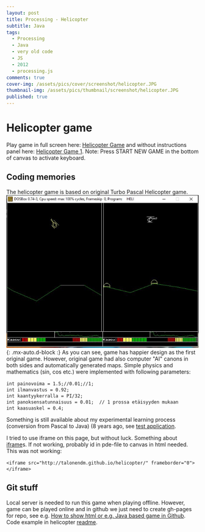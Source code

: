 ```yaml
---
layout: post
title: Processing - Helicopter
subtitle: Java
tags:
  - Processing
  - Java
  - very old code
  - JS
  - 2012
  - processing.js
comments: true
cover-img: /assets/pics/cover/screenshot/helicopter.JPG
thumbnail-img: /assets/pics/thumbnail/screenshot/helicopter.JPG
published: true
---
```

# Helicopter game

Play game in full screen here: [Helicopter Game](http://talonendm.github.io/helicopter/helikopteripeli2) and without instructions panel here: [Helicopter Game 1](https://talonendm.github.io/helicopter/helikopteripeli).
Note: Press START NEW GAME in the bottom of canvas to activate keyboard.


## Coding memories
The helicopter game is based on original Turbo Pascal Helicopter game. 
![HELI.exe](/assets/pics/page/screenshot/HELIpas.JPG){: .mx-auto.d-block :}
As you can see, game has happier design as the first original game. However, original game had also computer "AI" canons in both sides and automatically generated maps.
Simple physics and mathematics (sin, cos etc.) were implemented with following parameters:
~~~
int painovoima = 1.5;//0.01;//1;   
int ilmanvastus = 0.92;
int kaantyykerralla = PI/32;
int panoksensatunnaisuus = 0.01;  // 1 prossa etäisyyden mukaan
int kaasuaskel = 0.4;
~~~

Something is still available about my experimental learning process (conversion from Pascal to Java) (8 years ago, see [test application](https://talonendm.github.io/helicopter/jaakko2).

I tried to use iframe on this page, but without luck. Something about [iframe](https://stackoverflow.com/questions/325273/make-iframe-to-fit-100-of-containers-remaining-height)s. If not working, probably id in pde-file to canvas in html needed.
This was not working:
~~~
<iframe src="http://talonendm.github.io/helicopter/" frameborder="0"></iframe>
~~~


## Git stuff

Local server is needed to run this game when playing offline. 
However, game can be played online and in github we just need to create gh-pages for repo, see e.g. [How to show html or e.g. Java based game in Github](https://stackoverflow.com/questions/8446218/how-to-see-an-html-page-on-github-as-a-normal-rendered-html-page-to-see-preview).
Code example in helicopter [readme](https://github.com/talonendm/helicopter).